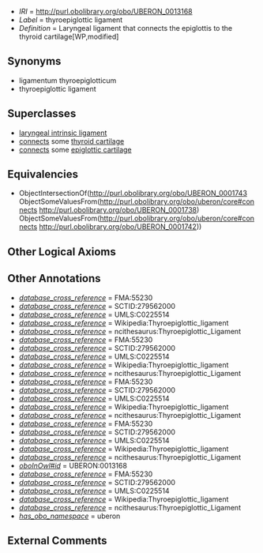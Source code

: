  * *IRI* = http://purl.obolibrary.org/obo/UBERON_0013168
 * *Label* = thyroepiglottic ligament
 * *Definition* = Laryngeal ligament that connects the epiglottis to the thyroid cartilage[WP,modified]

## Synonyms

 * ligamentum thyroepiglotticum
 * thyroepiglottic ligament

## Superclasses

 * [laryngeal intrinsic ligament](../../UBERON/25/UBERON_0006325.md)
 * [connects](../../ts/core#connects.md) some [thyroid cartilage](../../UBERON/38/UBERON_0001738.md)
 * [connects](../../ts/core#connects.md) some [epiglottic cartilage](../../UBERON/42/UBERON_0001742.md)

## Equivalencies

 * ObjectIntersectionOf(<http://purl.obolibrary.org/obo/UBERON_0001743> ObjectSomeValuesFrom(<http://purl.obolibrary.org/obo/uberon/core#connects> <http://purl.obolibrary.org/obo/UBERON_0001738>) ObjectSomeValuesFrom(<http://purl.obolibrary.org/obo/uberon/core#connects> <http://purl.obolibrary.org/obo/UBERON_0001742>))

## Other Logical Axioms


## Other Annotations

 * *[database_cross_reference](../../ef/oboInOwl#hasDbXref.md)* = FMA:55230
 * *[database_cross_reference](../../ef/oboInOwl#hasDbXref.md)* = SCTID:279562000
 * *[database_cross_reference](../../ef/oboInOwl#hasDbXref.md)* = UMLS:C0225514
 * *[database_cross_reference](../../ef/oboInOwl#hasDbXref.md)* = Wikipedia:Thyroepiglottic_ligament
 * *[database_cross_reference](../../ef/oboInOwl#hasDbXref.md)* = ncithesaurus:Thyroepiglottic_Ligament
 * *[database_cross_reference](../../ef/oboInOwl#hasDbXref.md)* = FMA:55230
 * *[database_cross_reference](../../ef/oboInOwl#hasDbXref.md)* = SCTID:279562000
 * *[database_cross_reference](../../ef/oboInOwl#hasDbXref.md)* = UMLS:C0225514
 * *[database_cross_reference](../../ef/oboInOwl#hasDbXref.md)* = Wikipedia:Thyroepiglottic_ligament
 * *[database_cross_reference](../../ef/oboInOwl#hasDbXref.md)* = ncithesaurus:Thyroepiglottic_Ligament
 * *[database_cross_reference](../../ef/oboInOwl#hasDbXref.md)* = FMA:55230
 * *[database_cross_reference](../../ef/oboInOwl#hasDbXref.md)* = SCTID:279562000
 * *[database_cross_reference](../../ef/oboInOwl#hasDbXref.md)* = UMLS:C0225514
 * *[database_cross_reference](../../ef/oboInOwl#hasDbXref.md)* = Wikipedia:Thyroepiglottic_ligament
 * *[database_cross_reference](../../ef/oboInOwl#hasDbXref.md)* = ncithesaurus:Thyroepiglottic_Ligament
 * *[database_cross_reference](../../ef/oboInOwl#hasDbXref.md)* = FMA:55230
 * *[database_cross_reference](../../ef/oboInOwl#hasDbXref.md)* = SCTID:279562000
 * *[database_cross_reference](../../ef/oboInOwl#hasDbXref.md)* = UMLS:C0225514
 * *[database_cross_reference](../../ef/oboInOwl#hasDbXref.md)* = Wikipedia:Thyroepiglottic_ligament
 * *[database_cross_reference](../../ef/oboInOwl#hasDbXref.md)* = ncithesaurus:Thyroepiglottic_Ligament
 * *[oboInOwl#id](../../id/oboInOwl#id.md)* = UBERON:0013168
 * *[database_cross_reference](../../ef/oboInOwl#hasDbXref.md)* = FMA:55230
 * *[database_cross_reference](../../ef/oboInOwl#hasDbXref.md)* = SCTID:279562000
 * *[database_cross_reference](../../ef/oboInOwl#hasDbXref.md)* = UMLS:C0225514
 * *[database_cross_reference](../../ef/oboInOwl#hasDbXref.md)* = Wikipedia:Thyroepiglottic_ligament
 * *[database_cross_reference](../../ef/oboInOwl#hasDbXref.md)* = ncithesaurus:Thyroepiglottic_Ligament
 * *[has_obo_namespace](../../ce/oboInOwl#hasOBONamespace.md)* = uberon

## External Comments

